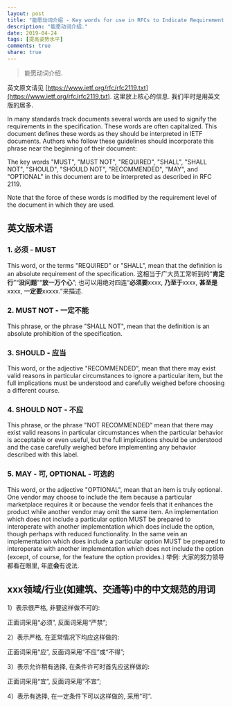 ```yaml
---
layout: post
title: "能愿动词介绍 - Key words for use in RFCs to Indicate Requirement Levels"
description: "能愿动词介绍."
date: 2019-04-24
tags: [提高姿势水平]
comments: true
share: true
---
```


> 能愿动词介绍.

英文原文请见 [https://www.ietf.org/rfc/rfc2119.txt](https://www.ietf.org/rfc/rfc2119.txt). 这里放上核心的信息. 我们平时是用英文版的居多.

   In many standards track documents several words are used to signify the requirements in the specification. These words are often capitalized. This document defines these words as they should be interpreted in IETF documents.  Authors who follow these guidelines should incorporate this phrase near the beginning of their document:

The key words "MUST", "MUST NOT", "REQUIRED", "SHALL", "SHALL NOT", "SHOULD", "SHOULD NOT", "RECOMMENDED",  "MAY", and "OPTIONAL" in this document are to be interpreted as described in RFC 2119.

Note that the force of these words is modified by the requirement level of the document in which they are used.

## 英文版术语
   
### 1. 必须 - MUST 

This word, or the terms "REQUIRED" or "SHALL", mean that the definition is an absolute requirement of the specification. 这相当于广大员工常听到的“**肯定行**”“**没问题**”“**放一万个心**”; 也可以用绝对四连“**必须要**xxxx, **乃至于**xxxx, **甚至是**xxxx, **一定要**xxxxx.”来描述.

### 2. MUST NOT - 一定不能 

This phrase, or the phrase "SHALL NOT", mean that the definition is an absolute prohibition of the specification.

### 3. SHOULD - 应当  

This word, or the adjective "RECOMMENDED", mean that there may exist valid reasons in particular circumstances to ignore a particular item, but the full implications must be understood and carefully weighed before choosing a different course. 

### 4. SHOULD NOT - 不应  

This phrase, or the phrase "NOT RECOMMENDED" mean that there may exist valid reasons in particular circumstances when the particular behavior is acceptable or even useful, but the full implications should be understood and the case carefully weighed before implementing any behavior described with this label. 
   
### 5. MAY - 可, OPTIONAL - 可选的

This word, or the adjective "OPTIONAL", mean that an item is truly optional.  One vendor may choose to include the item because a particular marketplace requires it or because the vendor feels that it enhances the product while another vendor may omit the same item. An implementation which does not include a particular option MUST be prepared to interoperate with another implementation which does include the option, though perhaps with reduced functionality. In the same vein an implementation which does include a particular option MUST be prepared to interoperate with another implementation which does not include the option (except, of course, for the feature the option provides.) 举例: 大家的努力领导都看在眼里, 年底**会**有说法.

## xxx领域/行业(如建筑、交通等)中的中文规范的用词

1）表示很严格, 非要这样做不可的: 

正面词采用“必须”, 反面词采用“严禁”;  

2）表示严格, 在正常情况下均应这样做的: 

正面词采用“应”, 反面词采用“不应”或“不得”;  

3）表示允许稍有选择, 在条件许可时首先应这样做的: 

正面词采用“宜”, 反面词采用“不宜”; 

4）表示有选择, 在一定条件下可以这样做的, 采用“可”.

